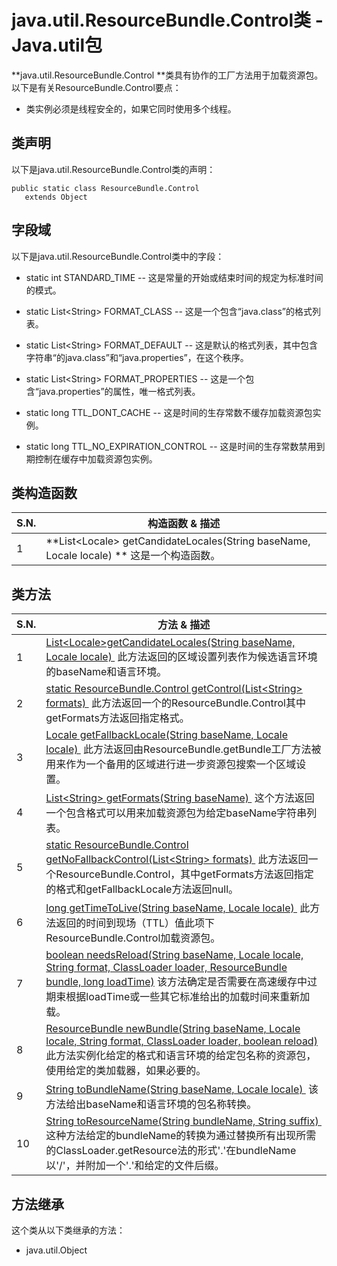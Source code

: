 # java.util.ResourceBundle.Control类 - Java.util包

**java.util.ResourceBundle.Control **类具有协作的工厂方法用于加载资源包。以下是有关ResourceBundle.Control要点：

*   类实例必须是线程安全的，如果它同时使用多个线程。

## 类声明

以下是java.util.ResourceBundle.Control类的声明：

```
public static class ResourceBundle.Control
   extends Object

```

## 字段域

以下是java.util.ResourceBundle.Control类中的字段：

*   static int STANDARD_TIME -- 这是常量的开始或结束时间的规定为标准时间的模式。

*   static List&lt;String&gt; FORMAT_CLASS -- 这是一个包含“java.class”的格式列表。

*   static List&lt;String&gt; FORMAT_DEFAULT -- 这是默认的格式列表，其中包含字符串“的java.class”和“java.properties”，在这个秩序。

*   static List&lt;String&gt; FORMAT_PROPERTIES -- 这是一个包含“java.properties”的属性，唯一格式列表。

*   static long TTL_DONT_CACHE -- 这是时间的生存常数不缓存加载资源包实例。

*   static long TTL_NO_EXPIRATION_CONTROL -- 这是时间的生存常数禁用到期控制在缓存中加载资源包实例。

## 类构造函数

| S.N. | 构造函数 & 描述 |
| --- | --- |
| 1 | **List&lt;Locale&gt; getCandidateLocales(String baseName, Locale locale) ** 这是一个构造函数。 |

## 类方法

| S.N. | 方法 & 描述 |
| --- | --- |
| 1 | [List&lt;Locale&gt;getCandidateLocales(String baseName, Locale locale) ](http://www.yiibai.com/java/util/resourcebundle_control_getcandidatelocales.html) 此方法返回的区域设置列表作为候选语言环境的baseName和语言环境。 |
| 2 | [static ResourceBundle.Control getControl(List&lt;String&gt; formats) ](http://www.yiibai.com/java/util/resourcebundle_control_getcontrol.html) 此方法返回一个的ResourceBundle.Control其中getFormats方法返回指定格式。 |
| 3 | [Locale getFallbackLocale(String baseName, Locale locale) ](http://www.yiibai.com/java/util/timezone_resourcebundle_control_getfallbacklocale.html) 此方法返回由ResourceBundle.getBundle工厂方法被用来作为一个备用的区域进行进一步资源包搜索一个区域设置。 |
| 4 | [List&lt;String&gt; getFormats(String baseName) ](http://www.yiibai.com/java/util/resourcebundle_control_getformats.html) 这个方法返回一个包含格式可以用来加载资源包为给定baseName字符串列表。 |
| 5 | [static ResourceBundle.Control getNoFallbackControl(List&lt;String&gt; formats) ](http://www.yiibai.com/java/util/resourcebundle_control_getnofallbackcontrol.html) 此方法返回一个ResourceBundle.Control，其中getFormats方法返回指定的格式和getFallbackLocale方法返回null。 |
| 6 | [long getTimeToLive(String baseName, Locale locale) ](http://www.yiibai.com/java/util/resourcebundle_control_gettimetolive.html) 此方法返回的时间到现场（TTL）值此项下ResourceBundle.Control加载资源包。 |
| 7 | [boolean needsReload(String baseName, Locale locale, String format, ClassLoader loader, ResourceBundle bundle, long loadTime)](http://www.yiibai.com/java/util/resourcebundle_control_needsreload.html) 该方法确定是否需要在高速缓存中过期束根据loadTime或一些其它标准给出的加载时间来重新加载。 |
| 8 | [ResourceBundle newBundle(String baseName, Locale locale, String format, ClassLoader loader, boolean reload)](http://www.yiibai.com/java/util/resourcebundle_control_newbundle.html) 此方法实例化给定的格式和语言环境的给定包名称的资源包，使用给定的类加载器，如果必要的。 |
| 9 | [String toBundleName(String baseName, Locale locale) ](http://www.yiibai.com/java/util/resourcebundle_control_tobundlename.html) 该方法给出baseName和语言环境的包名称转换。 |
| 10 | [String toResourceName(String bundleName, String suffix) ](http://www.yiibai.com/java/util/resourcebundle_control_toresourcename.html) 这种方法给定的bundleName的转换为通过替换所有出现所需的ClassLoader.getResource法的形式'.'在bundleName以'/'，并附加一个'.'和给定的文件后缀。 |

## 方法继承

这个类从以下类继承的方法：

*   java.util.Object

